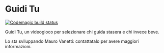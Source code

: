 # Guidi Tu

[![Codemagic build status](https://api.codemagic.io/apps/63e0b4f7446236fa9778921d/63e0b4f7446236fa9778921c/status_badge.svg)](https://codemagic.io/apps/63e0b4f7446236fa9778921d/63e0b4f7446236fa9778921c/latest_build)

Guidi Tu, un videogioco per selezionare chi guida stasera e chi invece beve.

Lo sta sviluppando Mauro Vanetti: contattatalo per avere maggiori informazioni.

